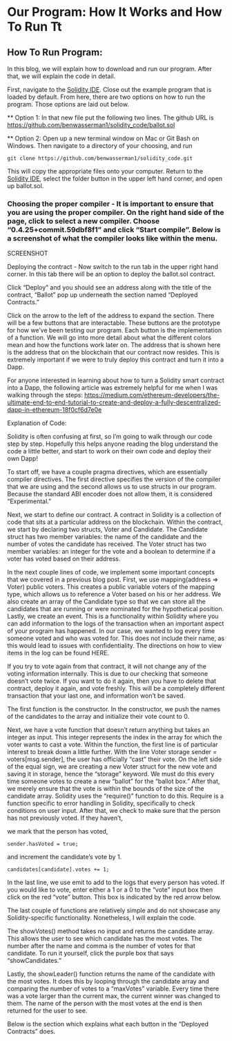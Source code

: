 # Our Program: How It Works and How To Run Tt

## How To Run Program:

In this blog, we will explain how to download and run our program. After that, we will explain the code in detail. 

First, navigate to the [Solidity IDE](https://remix.ethereum.org). Close out the example program that is loaded by default. 
From here, there are two options on how to run the program. Those options are laid out below.

** Option 1: 
In that new file put the following two lines. The github URL is https://github.com/benwasserman1/solidity_code/ballot.sol

** Option 2: 
Open up a new terminal window on Mac or Git Bash on Windows. Then navigate to a directory of your choosing, and run 
```
git clone https://github.com/benwasserman1/solidity_code.git
```
This will copy the appropriate files onto your computer. Return to  the [Solidity IDE](https://remix.ethereum.org), select 
the folder button in the upper left hand corner, and open up ballot.sol. 




### Choosing the proper compiler - It is important to ensure that you are using the proper compiler. On the right hand side of the page, click to select a new compiler. Choose “0.4.25+commit.59dbf8f1” and click “Start compile”. Below is a screenshot of what the compiler looks like within the menu.






SCREENSHOT

Deploying the contract - Now switch to the run tab in the upper right hand corner. In this tab there will be an option to deploy the ballot.sol contract.



Click “Deploy” and you should see an address along with the title of the contract, “Ballot” pop up underneath the section named “Deployed Contracts.” 



Click on the arrow to the left of the address to expand the section. There will be a few buttons that are interactable. These buttons are the prototype for how we’ve been testing our program. Each button is the implementation of a function. We will go into more detail about what the different colors mean and how the functions work later on. The address that is shown here is the address that on the blockchain that our contract now resides. This is extremely important if we were to truly deploy this contract and turn it into a Dapp. 

For anyone interested in learning about how to turn a Solidity smart contract into a Dapp, the following article was extremely helpful for me when I was walking through the steps: https://medium.com/ethereum-developers/the-ultimate-end-to-end-tutorial-to-create-and-deploy-a-fully-descentralized-dapp-in-ethereum-18f0cf6d7e0e


Explanation of Code:

Solidity is often confusing at first, so I’m going to walk through our code step by step. Hopefully this helps anyone reading the blog understand the code a little better, and start to work on their own code and deploy their own Dapp! 

To start off, we have a couple pragma directives, which are essentially compiler directives. The first directive specifies the version of the compiler that we are using and the second allows us to use structs in our program. Because the standard ABI encoder does not allow them, it is considered “Experimental.” 

Next, we start to define our contract. A contract in Solidity is a collection of code that sits at a particular address on the blockchain. Within the contract, we start by declaring two structs, Voter and Candidate. The Candidate struct has two member variables: the name of the candidate and the number of votes the candidate has received. The Voter struct has two member variables: an integer for the vote and a boolean to determine if a voter has voted based on their address.

In the next couple lines of code, we implement some important concepts that we covered in a previous blog post. First, we use mapping(address => Voter) public voters. This creates a public variable voters of the mapping type, which allows us to reference a Voter based on his or her address. We also create an array of the Candidate type so that we can store all the candidates that are running or were nominated for the hypothetical position. Lastly, we create an event. This is a functionality within Solidity where you can add information to the logs of the transaction when an important aspect of your program has happened. In our case, we wanted to log every time someone voted and who was voted for. This does not include their name, as this would lead to issues with confidentiality. The directions on how to view items in the log can be found HERE.

If you try to vote again from that contract, it will not change any of the voting information internally. This is due to our checking that someone doesn’t vote twice. If you want to do it again, then you have to delete that contract, deploy it again, and vote freshly. This will be a completely different transaction that your last one, and information won’t be saved.

The first function is the constructor. In the constructor, we push the names of the candidates to the array and initialize their vote count to 0.

 Next, we have a vote function that doesn’t return anything but takes an integer as input. This integer represents the index in the array for which the voter wants to cast a vote. Within the function, the first line is of particular interest to break down a little further. With the line Voter storage sender = voters[msg.sender], the user has officially “cast” their vote. On the left side of the equal sign, we are creating a new Voter struct for the new vote and saving it in storage, hence the “storage” keyword. We must do this every time someone votes to create a new “ballot” for the “ballot box.”  After that, we merely ensure that the vote is within the bounds of the size of the candidate array. Solidity uses the “require()” function to do this. Require is a function specific to error handling in Solidity, specifically to check conditions on user input. After that, we check to make sure that the person has not previously voted. If they haven’t,

 we mark that the person has voted,
```
sender.hasVoted = true;
```
and increment the candidate’s vote by 1. 
```
candidates[candidate].votes += 1;
```

In the last line, we use emit to add to the logs that every person has voted. If you would like to vote, enter either a 1 or a 0 to the “vote” input box then click on the red “vote” button. This box is indicated by the red arrow below.





The last couple of functions are relatively simple and do not showcase any Solidity-specific functionality. Nonetheless, I will explain the code.

The showVotes() method takes no input and returns the candidate array. This allows the user to see which candidate has the most votes. The number after the name and comma is the number of votes for that candidate. To run it yourself, click the purple box that says “showCandidates.”



Lastly, the showLeader() function returns the name of the candidate with the most votes. It does this by looping through the candidate array and comparing the number of votes to a “maxVotes” variable. Every time there was a vote larger than the current max, the current winner was changed to them. The name of the person with the most votes at the end is then returned for the user to see.

Below is the section which explains what each button in the “Deployed Contracts” does.

